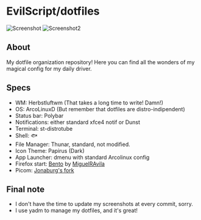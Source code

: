 # EvilScript/dotfiles

![Screenshot](https://i.imgur.com/OFk5558.png)
![Screenshot2](https://i.imgur.com/dYtceq2.png)

## About
My dotfile organization repository! Here you can find all the wonders of my magical config for my daily driver.

## Specs
- WM: Herbstluftwm (That takes a long time to write! Damn!)
- OS: ArcoLinuxD (But remember that dotfiles are distro-indipendent)
- Status bar: Polybar
- Notifications: either standard xfce4 notif or Dunst
- Terminal: st-distrotube
- Shell: 🐟
- File Manager: Thunar, standard, not modified.
- Icon Theme: Papirus (Dark)
- App Launcher: dmenu with standard Arcolinux config
- Firefox start: [Bento](https://github.com/federicotorrielli/Bento) by [MiguelRAvila](https://github.com/MiguelRAvila)
- Picom: [Jonaburg's fork](https://github.com/jonaburg/picom)

## Final note
- I don't have the time to update my screenshots at every commit, sorry.
- I use yadm to manage my dotfiles, and it's great!